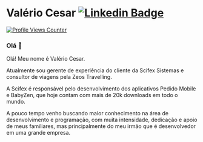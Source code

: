 # Valério Cesar [![Linkedin Badge](https://img.shields.io/badge/-LinkedIn-blue?style=flat-square&logo=Linkedin&logoColor=white&link=https://www.linkedin.com/in/valeriocesar/)](https://www.linkedin.com/in/valeriocesar/)

[![Profile Views Counter](https://komarev.com/ghpvc/?username=valeriocesar&color=gray)](https://github.com/antonkomarev/github-profile-views-counter) 

<h3>Olá 👋</h3>

  <p>Olá! Meu nome é Valério Cesar.</p>

  <p>
    Atualmente sou gerente de experiência do cliente da Scifex Sistemas e consultor de viagens pela Zeos Travelling.
  </p>


  <p>
    A Scifex é responsável pelo desenvolvimento dos aplicativos Pedido Mobile e BabyZen, que hoje contam com mais de 20k downloads em todo o mundo.
  </p>


  <p>
    A pouco tempo venho buscando maior conhecimento na área de desenvolvimento e programação, com muita intensidade, dedicação e apoio de meus familiares, mas principalmente do meu irmão que é desenvolvedor em uma grande empresa.
  </p>
